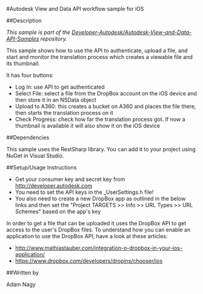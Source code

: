 #Autodesk View and Data API workflow sample for iOS 


##Description

*This sample is part of the [Developer-Autodesk/Autodesk-View-and-Data-API-Samples](https://github.com/Developer-Autodesk/autodesk-view-and-data-api-samples) repository.*

This sample shows how to use the API to authenticate, upload a file, and start and monitor the translation process which creates a viewable file and its thumbnail.

It has four buttons:
* Log In: use API to get authenticated
* Select File: select a file from the DropBox account on the iOS device and then store it in an NSData object
* Upload to A360: this creates a bucket on A360 and places the file there, then starts the translation process on it
* Check Progress: check how far the translation process got. If now a thumbnail is available it will also show it on the iOS device

##Dependencies

This sample uses the RestSharp library. You can add it to your project using NuGet in Visual Studio.

##Setup/Usage Instructions

* Get your consumer key and secret key from http://developer.autodesk.com
* You need to set the API keys in the _UserSettings.h file!
* You also need to create a new DropBox app as outlined in the below links and then set the 
"Project TARGETS >> Info >> URL Types >> URL Schemes" based on the app's key  

In order to get a file that can be uploaded it uses the DropBox API to get access to the user's DropBox files. To understand how you can enable an application to use the DropBox API, have a look at these articles:
 - http://www.mathiastauber.com/integration-o-dropbox-in-your-ios-application/
 - https://www.dropbox.com/developers/dropins/chooser/ios

##Written by 

Adam Nagy





    
